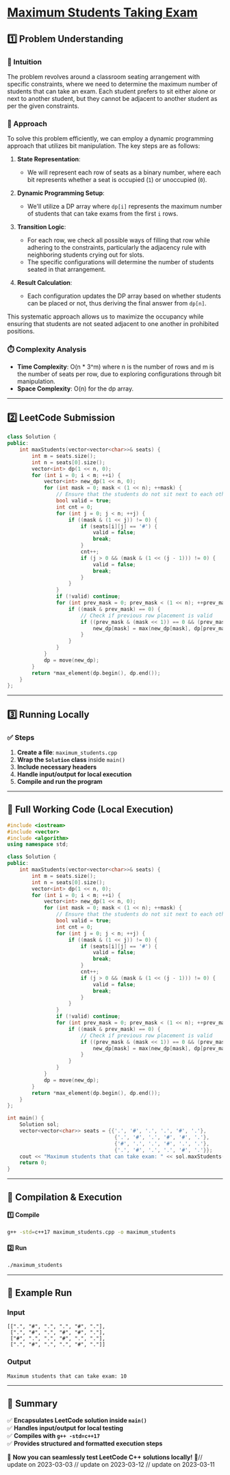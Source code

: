 # **[Maximum Students Taking Exam](https://leetcode.com/problems/maximum-students-taking-exam/description/)**  

## **1️⃣ Problem Understanding**  
### **📌 Intuition**  
The problem revolves around a classroom seating arrangement with specific constraints, where we need to determine the maximum number of students that can take an exam. Each student prefers to sit either alone or next to another student, but they cannot be adjacent to another student as per the given constraints.

### **🚀 Approach**  
To solve this problem efficiently, we can employ a dynamic programming approach that utilizes bit manipulation. The key steps are as follows:

1. **State Representation**: 
   - We will represent each row of seats as a binary number, where each bit represents whether a seat is occupied (`1`) or unoccupied (`0`).

2. **Dynamic Programming Setup**: 
   - We'll utilize a DP array where `dp[i]` represents the maximum number of students that can take exams from the first `i` rows.

3. **Transition Logic**: 
   - For each row, we check all possible ways of filling that row while adhering to the constraints, particularly the adjacency rule with neighboring students crying out for slots.
   - The specific configurations will determine the number of students seated in that arrangement.

4. **Result Calculation**: 
   - Each configuration updates the DP array based on whether students can be placed or not, thus deriving the final answer from `dp[n]`.

This systematic approach allows us to maximize the occupancy while ensuring that students are not seated adjacent to one another in prohibited positions.

### **⏱️ Complexity Analysis**  
- **Time Complexity**: O(n * 3^m) where n is the number of rows and m is the number of seats per row, due to exploring configurations through bit manipulation.  
- **Space Complexity**: O(n) for the dp array.  

---  

## **2️⃣ LeetCode Submission**  
```cpp
class Solution {
public:
    int maxStudents(vector<vector<char>>& seats) {
        int m = seats.size();
        int n = seats[0].size();
        vector<int> dp(1 << n, 0);
        for (int i = 0; i < m; ++i) {
            vector<int> new_dp(1 << n, 0);
            for (int mask = 0; mask < (1 << n); ++mask) {
                // Ensure that the students do not sit next to each other
                bool valid = true;
                int cnt = 0;
                for (int j = 0; j < n; ++j) {
                    if ((mask & (1 << j)) != 0) {
                        if (seats[i][j] == '#') {
                            valid = false;
                            break;
                        }
                        cnt++;
                        if (j > 0 && (mask & (1 << (j - 1))) != 0) {
                            valid = false;
                            break;
                        }
                    }
                }
                if (!valid) continue;
                for (int prev_mask = 0; prev_mask < (1 << n); ++prev_mask) {
                    if ((mask & prev_mask) == 0) {
                        // Check if previous row placement is valid
                        if ((prev_mask & (mask << 1)) == 0 && (prev_mask & (mask >> 1)) == 0) {
                            new_dp[mask] = max(new_dp[mask], dp[prev_mask] + cnt);
                        }
                    }
                }
            }
            dp = move(new_dp);
        }
        return *max_element(dp.begin(), dp.end());
    }
};  
```  

---  

## **3️⃣ Running Locally**  
### **✅ Steps**  
1. **Create a file**: `maximum_students.cpp`  
2. **Wrap the `Solution` class** inside `main()`  
3. **Include necessary headers**  
4. **Handle input/output for local execution**  
5. **Compile and run the program**  

---  

## **📝 Full Working Code (Local Execution)**  
```cpp
#include <iostream>
#include <vector>
#include <algorithm>
using namespace std;

class Solution {
public:
    int maxStudents(vector<vector<char>>& seats) {
        int m = seats.size();
        int n = seats[0].size();
        vector<int> dp(1 << n, 0);
        for (int i = 0; i < m; ++i) {
            vector<int> new_dp(1 << n, 0);
            for (int mask = 0; mask < (1 << n); ++mask) {
                // Ensure that the students do not sit next to each other
                bool valid = true;
                int cnt = 0;
                for (int j = 0; j < n; ++j) {
                    if ((mask & (1 << j)) != 0) {
                        if (seats[i][j] == '#') {
                            valid = false;
                            break;
                        }
                        cnt++;
                        if (j > 0 && (mask & (1 << (j - 1))) != 0) {
                            valid = false;
                            break;
                        }
                    }
                }
                if (!valid) continue;
                for (int prev_mask = 0; prev_mask < (1 << n); ++prev_mask) {
                    if ((mask & prev_mask) == 0) {
                        // Check if previous row placement is valid
                        if ((prev_mask & (mask << 1)) == 0 && (prev_mask & (mask >> 1)) == 0) {
                            new_dp[mask] = max(new_dp[mask], dp[prev_mask] + cnt);
                        }
                    }
                }
            }
            dp = move(new_dp);
        }
        return *max_element(dp.begin(), dp.end());
    }
};

int main() {
    Solution sol;
    vector<vector<char>> seats = {{'.', '#', '.', '.', '#', '.'}, 
                                   {'.', '#', '.', '#', '#', '.'}, 
                                   {'#', '.', '.', '#', '.', '.'}, 
                                   {'.', '#', '.', '.', '#', '.'}};
    cout << "Maximum students that can take exam: " << sol.maxStudents(seats) << endl;
    return 0;
}
```  

---  

## **🔧 Compilation & Execution**  
#### **1️⃣ Compile**  
```bash
g++ -std=c++17 maximum_students.cpp -o maximum_students
```  

#### **2️⃣ Run**  
```bash
./maximum_students
```  

---  

## **🎯 Example Run**  
### **Input**  
```
[[".", "#", ".", ".", "#", "."], 
 [".", "#", ".", "#", "#", "."], 
 ["#", ".", ".", "#", ".", "."], 
 [".", "#", ".", ".", "#", "."]]
```  
### **Output**  
```
Maximum students that can take exam: 10
```  

---  

## **📌 Summary**  
✅ **Encapsulates LeetCode solution inside `main()`**  
✅ **Handles input/output for local testing**  
✅ **Compiles with `g++ -std=c++17`**  
✅ **Provides structured and formatted execution steps**  

🚀 **Now you can seamlessly test LeetCode C++ solutions locally!** 🚀// update on 2023-03-03
// update on 2023-03-12
// update on 2023-03-11
